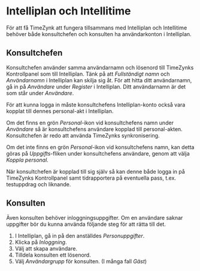 # Intelliplan och Intellitime

För att få TimeZynk att fungera tillsammans med Intelliplan och
Intellitime behöver både konsultchefen och konsulten ha användarkonton
i Intelliplan.

## Konsultchefen

Konsultchefen använder samma användarnamn och lösenord till TimeZynks
Kontrollpanel som till Intelliplan. Tänk på att *Fullständigt namn*
och *Användarnamn* i Intelliplan kan skilja sig åt. För att hitta ditt
användarnamn, gå in på *Användare* under *Register* i
Intelliplan. Ditt användarnamn är det som står under *Användare*.

För att kunna logga in måste konsultchefens Intelliplan-konto också
vara kopplat till dennes personal-akt i Intelliplan.

Om det finns en grön *Personal*-ikon vid konsultchefens namn under
*Användare* så är konsultchefens användare kopplad till
personal-akten. Konsultchefen är redo att använda TimeZynks
synkronisering.

Om det inte finns en grön *Personal*-ikon vid konsultchefens namn, kan
detta göras på *Uppgifts*-fliken under konsultchefens användare, genom
att välja *Koppla personal*.

När konsultchefen är kopplad till sig själv så kan denne både logga in
på TimeZynks Kontrollpanel samt tidrapportera på eventuella pass,
t.ex. testuppdrag och liknande.

## Konsulten

Även konsulten behöver inloggningsuppgifter. Om en användare saknar
uppgifter bör du kunna använda följande steg för att rätta till det.

1. I Intelliplan, gå in på den anställdes *Personuppgifter*.
2. Klicka på *Inloggning*.
3. Välj att skapa användare.
4. Tilldela konsulten ett lösenord.
5. Välj *Användargrupp* för konsulten. (I många fall *Gäst*)